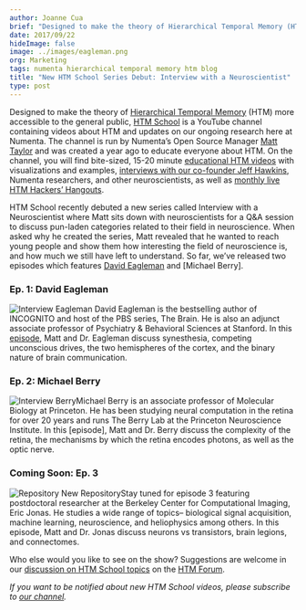 ```yaml
---
author: Joanne Cua
brief: "Designed to make the theory of Hierarchical Temporal Memory (HTM) more accessible to the general public, HTM School is a YouTube channel containing videos about HTM and updates on our ongoing research here at Numenta. The channel is run by Numenta’s Open Source Manager Matt Taylor and was created a year ago to educate everyone about HTM. On the channel, you will find bite-sized, 15-20 minute educational HTM videos with visualizations and examples, interviews with our co-founder Jeff Hawkins, Numenta researchers, and other neuroscientists, as well as monthly live HTM Hackers’ Hangouts."
date: 2017/09/22
hideImage: false
image: ../images/eagleman.png
org: Marketing
tags: numenta hierarchical temporal memory htm blog
title: "New HTM School Series Debut: Interview with a Neuroscientist"
type: post
---
```


Designed to make the theory of [Hierarchical Temporal Memory](https://www.google.com/url?sa=t&rct=j&q=&esrc=s&source=web&cd=2&cad=rja&uact=8&ved=0ahUKEwjpkf6C3KLWAhVJyVQKHVv9AfUQFggsMAE&url=https%3A%2F%2Fen.wikipedia.org%2Fwiki%2FHierarchical_temporal_memory&usg=AFQjCNFavMKKyOw0VnacUznBqq2JpCY4eg) (HTM) more accessible to the general public, [HTM School](http://youtube.com/OfficialNumenta) is a YouTube channel containing videos about HTM and updates on our ongoing research here at Numenta. The channel is run by Numenta’s Open Source Manager [Matt Taylor](https://discourse.numenta.org/users/rhyolight/activity) and was created a year ago to educate everyone about HTM. On the channel, you will find bite-sized, 15-20 minute [educational HTM videos](https://www.youtube.com/playlist?list=PL3yXMgtrZmDqhsFQzwUC9V8MeeVOQ7eZ9) with visualizations and examples, [interviews with our co-founder Jeff Hawkins](https://www.youtube.com/playlist?list=PL3yXMgtrZmDrlePl0jUIZWKwQwUgOfxA-), Numenta researchers, and other neuroscientists, as well as [monthly live HTM Hackers’ Hangouts](https://www.youtube.com/playlist?list=PL3yXMgtrZmDogxgQa_dKsuWj-0Wi_UZlJ).

HTM School recently debuted a new series called Interview with a Neuroscientist where Matt sits down with neuroscientists for a Q&A session to discuss pun-laden categories related to their field in neuroscience. When asked why he created the series, Matt revealed that he wanted to reach young people and show them how interesting the field of neuroscience is, and how much we still have left to understand. So far, we’ve released two episodes which features [David Eagleman](https://www.youtube.com/watch?v=IFk436BlPhE&t=1s) and [Michael Berry].

### Ep. 1: David Eagleman
![Interview Eagleman](../images/eagleman.png) David Eagleman is the bestselling author of INCOGNITO and host of the PBS series, The Brain. He is also an adjunct associate professor of Psychiatry & Behavioral Sciences at Stanford. In this <a href="https://www.youtube.com/watch?v=IFk436BlPhE&t=1s">episode</a>, Matt and Dr. Eagleman discuss synesthesia, competing unconscious drives, the two hemispheres of the cortex, and the binary nature of brain communication.

### Ep. 2: Michael Berry
![Interview Berry](../images/berry.png)Michael Berry is an associate professor of Molecular Biology at Princeton. He has been studying neural computation in the retina for over 20 years and runs The Berry Lab at the Princeton Neuroscience Institute. In this [episode], Matt and Dr. Berry discuss the complexity of the retina, the mechanisms by which the retina encodes photons, as well as the optic nerve.

### Coming Soon: Ep. 3
![Repository New Repository](../images/jonas.png)Stay tuned for episode 3 featuring postdoctoral researcher at the Berkeley Center for Computational Imaging, Eric Jonas. He studies a wide range of topics– biological signal acquisition, machine learning, neuroscience, and heliophysics among others. In this episode, Matt and Dr. Jonas discuss neurons vs transistors, brain legions, and connectomes.

Who else would you like to see on the show? Suggestions are welcome in our [discussion on HTM School topics](https://discourse.numenta.org/c/other-topics/youtube) on the [HTM Forum](http://discourse.numenta.com/).

*If you want to be notified about new HTM School videos, please subscribe to [our channel](http://youtube.com/OfficialNumenta).*
